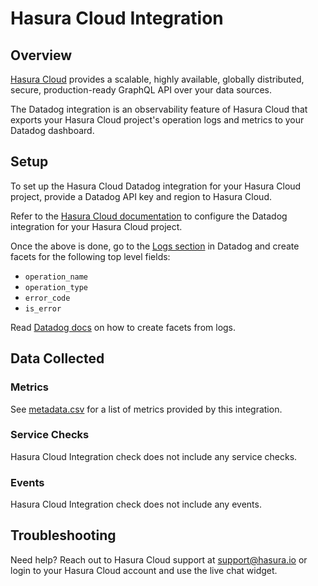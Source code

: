 # Hasura Cloud Integration

## Overview

[Hasura Cloud][1] provides a scalable, highly available, globally distributed,
secure, production-ready GraphQL API over your data sources.

The Datadog integration is an observability feature of Hasura Cloud that exports
your Hasura Cloud project's operation logs and metrics to your Datadog dashboard. 

## Setup

To set up the Hasura Cloud Datadog integration for your Hasura Cloud project, provide a Datadog API key and region to Hasura Cloud.

Refer to the [Hasura Cloud documentation][3] to configure the Datadog integration for your Hasura Cloud project. 

Once the above is done, go to the [Logs section][5] in Datadog and create facets for the following top level fields: 

* `operation_name`
* `operation_type`
* `error_code`
* `is_error`

Read [Datadog docs][4] on how to create facets from logs. 

## Data Collected

### Metrics

See [metadata.csv][4] for a list of metrics provided by this integration.

### Service Checks

Hasura Cloud Integration check does not include any service checks.

### Events

Hasura Cloud Integration check does not include any events.

## Troubleshooting

Need help? Reach out to Hasura Cloud support at support@hasura.io  or login to your Hasura Cloud account and use the live chat widget.

[1]: https://hasura.io/cloud/
[2]: https://raw.githubusercontent.com/DataDog/integrations-extras/master/algorithmia/images/algorithmia-insights-datadog.png
[3]: https://hasura.io/docs/latest/graphql/cloud/metrics/integrations/datadog.html
[4]: https://docs.datadoghq.com/logs/explorer/facets/#create-facets
[5]: http://app.datadoghq.com/logs
[6]: https://docs.datadoghq.com/help/
